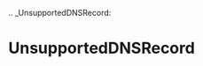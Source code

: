 [//]: # (THE CONTENT BELOW IS GENERATED. DO NOT EDIT.)
.. _UnsupportedDNSRecord:

# UnsupportedDNSRecord
[//]: # (ADD YOUR NOTES BELOW. THESE WILL BE PICKED EVERY TIME THE DOCS ARE REGENERATED. //end)
